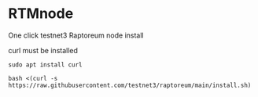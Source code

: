 # RTMnode

One click testnet3 Raptoreum node install

curl must be installed

```sudo apt install curl```



``` bash <(curl -s https://raw.githubusercontent.com/testnet3/raptoreum/main/install.sh) ```


